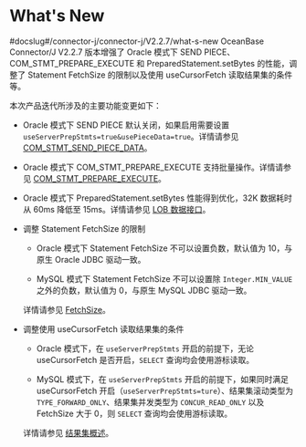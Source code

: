 # What's New 

#docslug#/connector-j/connector-j/V2.2.7/what-s-new
OceanBase Connector/J V2.2.7 版本增强了 Oracle 模式下 SEND PIECE、 COM_STMT_PREPARE_EXECUTE 和 PreparedStatement.setBytes 的性能，调整了 Statement FetchSize 的限制以及使用 useCursorFetch 读取结果集的条件等。

本次产品迭代所涉及的主要功能变更如下：

* Oracle 模式下 SEND PIECE 默认关闭，如果启用需要设置 `useServerPrepStmts=true&usePieceData=true`。详情请参见 [COM_STMT_SEND_PIECE_DATA](400.features-specific-to-oracle-mode/100.binary-protocol/200.send-piece-function.md)。
  

* Oracle 模式下 COM_STMT_PREPARE_EXECUTE 支持批量操作。详情请参见 [COM_STMT_PREPARE_EXECUTE](400.features-specific-to-oracle-mode/100.binary-protocol/100.com_stmt_prepare_execute-protocol.md)。
 

* Oracle 模式下 PreparedStatement.setBytes 性能得到优化，32K 数据耗时从 60ms 降低至 15ms。详情请参见 [LOB 数据接口](300.user-guide/700.use-lob/200.lob-data-interface.md)。



* 调整 Statement FetchSize 的限制

  * Oracle 模式下 Statement FetchSize 不可以设置负数，默认值为 10，与原生 Oracle JDBC 驱动一致。

  * MySQL 模式下 Statement FetchSize 不可以设置除 `Integer.MIN_VALUE` 之外的负数，默认值为 0，与原生 MySQL JDBC 驱动一致。

  详情请参见 [FetchSize](300.user-guide/900.result-set/300.fetch-size.md)。
  

* 调整使用 useCursorFetch 读取结果集的条件

  * Oracle 模式下，在 `useServerPrepStmts` 开启的前提下，无论 useCursorFetch 是否开启，`SELECT` 查询均会使用游标读取。
 
  
  * MySQL 模式下，在 `useServerPrepStmts` 开启的前提下，如果同时满足 useCursorFetch 开启（`useServerPrepStmts=ture`）、结果集滚动类型为 `TYPE_FORWARD_ONLY`、结果集并发类型为 `CONCUR_READ_ONLY` 以及 FetchSize 大于 0，则 `SELECT` 查询均会使用游标读取。


  详情请参见 [结果集概述](300.user-guide/900.result-set/100.result-set-type.md)。
  



